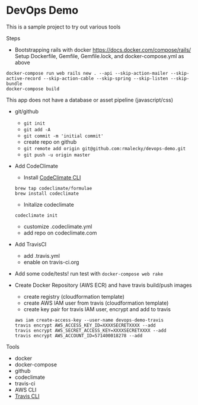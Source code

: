 # DevOps Demo

This is a sample project to try out various tools

Steps
-  Bootstrapping rails with docker https://docs.docker.com/compose/rails/
  Setup Dockerfile, Gemfile, Gemfile.lock, and docker-compose.yml as above
  ```
  docker-compose run web rails new . --api --skip-action-mailer --skip-active-record --skip-action-cable --skip-spring --skip-listen --skip-bundle
  docker-compose build
  ```
  This app does not have a database or asset pipeline (javascript/css)

- git/github
  - `git init`
  - `git add -A`
  - `git commit -m 'initial commit'`
  - create repo on github
  - `git remote add origin git@github.com:rmalecky/devops-demo.git`
  - `git push -u origin master`

- Add CodeClimate
  - Install [CodeClimate CLI](https://github.com/codeclimate/codeclimate)
  ```
  brew tap codeclimate/formulae
  brew install codeclimate
  ```
  - Initalize codeclimate
  ```
  codeclimate init
  ```
  - customize .codeclimate.yml
  - add repo on codeclimate.com
- Add TravisCI
  - add .travis.yml
  - enable on travis-ci.org

- Add some code/tests!
  run test with `docker-compose web rake`

- Create Docker Repository (AWS ECR) and have travis build/push images
  - create registry (cloudformation template)
  - create AWS IAM user from travis (cloudformation template)
  - create key pair for travis IAM user, encrypt and add to travis
  ```
  aws iam create-access-key --user-name devops-demo-travis
  travis encrypt AWS_ACCESS_KEY_ID=XXXXSECRETXXXX --add
  travis encrypt AWS_SECRET_ACCESS_KEY=XXXXSECRETXXXX --add
  travis encrypt AWS_ACCOUNT_ID=571400018278 --add
  ```

Tools
- docker
- docker-compose
- github
- codeclimate
- travis-ci
- AWS CLI
- [Travis CLI](https://github.com/travis-ci/travis.rb)
